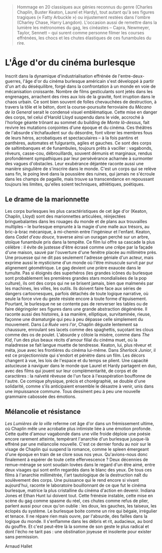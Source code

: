> Hommage en 20 classiques aux génies reconnus du genre (Charles Chaplin, Buster Keaton, Laurel et Hardy), tout autant qu'à ses figures tragiques (« Fatty Arbuckle ») ou injustement restées dans l'ombre (Charley Chase, Harry Langdon). L'occasion aussi de remettre dans la lumière les métronomes du gag, les cinéastes – Capra, Newmeyer, Taylor, Sennett – qui surent comme personne filmer les courses effrénées, les chocs et les chutes élastiques de ces funambules du rire.

# L'Âge d'or du cinéma burlesque

Inscrit dans la dynamique d'industrialisation effrénée de l'entre-deux-guerres, l'âge d'or du cinéma burlesque américain s'est développé à partir d'un art du déséquilibre, forgé dans la confrontation à un monde en voie de mécanisation croissante. Nombre de films gesticulants sont jetés dans les engrenages, arrachent des rires aux lois de la gravité, font irruption dans le chaos urbain. Ce sont bien souvent de folles chevauchées de destruction, à travers la tôle et le béton, dont la course-poursuite ferroviaire du _Mécano de la General_ serait le condensé visuel emblématique. Cette mise en danger des corps, tel celui d'Harold Lloyd suspendu dans le vide, accroché à l'horloge géante trônant au sommet du building de _Monte là-dessus_, fait revivre les mutations conjointes d'une époque et du cinéma. Ces théâtres de l'absurde s'échafaudent sur du désordre, font vibrer les membres fous de leurs héros, acrobatiques et spectaculaires – à la fois pantins et panthères, automates et fulgurants, agiles et gauches. Ce sont des corps de saltimbanques et de funambules, toujours prêts à vaciller : vagabonds, rêveurs, casse-cou, débrouillards, souvent démunis et marginaux, rendus profondément sympathiques par leur persévérance acharnée à surmonter des vagues d'obstacles. Leur exubérance déjantée raconte aussi une manière singulière de s'inscrire dans le monde. C'est un corps qui se relève sans fin, le poing levé dans la poussière des ruines, qui jamais ne s'écroule dans les champs de pagaille, mais trouve sa transcendance en repoussant toujours les limites, qu'elles soient techniques, athlétiques, poétiques.

## Le drame de la marionnette

Les corps burlesques les plus caractéristiques de cet âge d'or (Keaton, Chaplin, Lloyd) sont des marionnettes articulées, réinjectées bringuebalantes dans les rouages du monde et de plans aux trouvailles multiples – le burlesque emprunte à la magie d'une malle aux trésors, au bric-à-brac mécanique, à mi-chemin entre l'ingénieur et l'enfant. Keaton, dans _Cadet d'eau douce_, traverse ainsi un ouragan perché sur un arbre, stoïque funambule pris dans la tempête. Ce film lui offre sa cascade la plus célèbre : il évite de justesse d'être écrasé comme une crêpe par la façade d'une maison, sauvé par l'ouverture d'une fenêtre placée au millimètre près. Une prouesse qui ne dit pas seulement l'adresse géniale d'un acteur, mais exprime aussi le mysticisme d'un monde où l'être minuscule survit par pur alignement géométrique. Le gag devient une prière exaucée dans le tumulte. Pas si éloignés des superhéros (les grandes icônes du burlesque sont probablement les premières grandes stars mondialisées de la pop culture), ils ont des corps qui ne se brisent jamais, bien que malmenés par les machines, les villes, les outils. Ils doivent faire face aux séries de dangers cartoonesques, parfois détachés de toute logique narrative, où seule la force vive du geste résiste encore à toute forme d'épuisement. Pourtant, le burlesque ne se contente pas de renverser les tables ou de faire dégringoler ses figures dans une grande abstraction dégénérée. Il raconte aussi des histoires, à sa manière, elliptique, survitaminée, rieuse, façonne une dramaturgie qui peu à peu dépasse celle simplement du mouvement. Dans _La Ruée vers l'or_, Chaplin déguste lentement sa chaussure, enroulant ses lacets comme des spaghettis, suçotant les clous comme des os de poulet. L'absurde y côtoie la misère, comme dans _The Kid_, l'un des plus beaux récits d'amour filial du cinéma muet, où la maladresse se fait langue muette de tendresse. Keaton, lui, plus rêveur et méta, joue avec les frontières du cinéma lui-même. Dans _Sherlock Junior_, il est ce projectionniste qui s'endort et pénètre dans un film. Les décors changent à vue, les lois de l'espace et du temps se plient. Une capacité astucieuse à naviguer dans le monde que Laurel et Hardy partagent en duo, avec des films qui jouent sur leur complémentarité, de corps et de caractères : la naïveté rêveuse de l'un face à l'exaspération bouffonne de l'autre. Ce comique physique, précis et chorégraphié, se double d'une solidarité, comme s'ils anticipaient ensemble le désastre à venir, unis dans une impuissance commune. Tous dessinent peu à peu une nouvelle grammaire cabossée des émotions.

## Mélancolie et résistance

_Les Lumières de la ville_ referme cet âge d'or dans un frémissement ultime, où Chaplin mêle une acrobatie plus intimiste liée à une émotion profonde. Cette quête d'amour vagabonde dans une ville froide déploie une poésie encore rarement atteinte, tempérant l'anarchie d'un burlesque jusque-là effréné par une mélancolie nouvelle. C'est ce dernier fondu au noir sur le visage de Chaplin qui suspend la romance, comme le spleen émergeant d'une époque en train de se clore sous nos yeux. Qu'avions-nous donc finalement à espérer de toute cette effervescence ? Deux décennies de remue-ménage se sont soudain lovées dans le regard d'un être aimé, entre deux visages qui sont enfin regardés dans le blanc des yeux. De tous ces films à l'anarchie millimétrée, l'art tautologique de la destruction naît du soulèvement des corps. Une puissance qui le rend encore si vivant aujourd'hui, raconte le laboratoire bouillonnant de ce que fut le cinéma burlesque, matrice la plus cristalline du cinéma d'action en devenir. Indiana Jones et Ethan Hunt lui doivent tout. Cette frénésie instable, cette mise en scène du gag comme spasme du réel, ces chutes comme refus de plier, parlent aussi pour ceux qu'on oublie : les doux, les gauches, les taiseux, les éclopés du système. Le burlesque boite comme un rire qui bégaie, irrégulier et tenace. Il ne répare rien mais ouvre, par l'absurde, des failles dans la logique du monde. Il s'enflamme dans les débris et rit, audacieux, au bord du gouffre. Et c'est peut-être là la somme de son geste le plus radical et dont l'écho ne tarit pas : une obstination joyeuse et insolente pour exister sans permission.

<div class="author">Arnaud Hallet</div>

